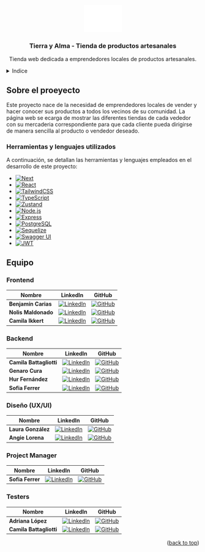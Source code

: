 <a id="readme-top"></a>

<br />
<div align="center">
    <img src="\frontend\public\Logo_Horizontal_Blanco@3x.png" alt="Logo" width="100" height="70">

  <h3 align="center">Tierra y Alma - Tienda de productos artesanales</h3>

  <p align="center">
    Tienda web dedicada a emprendedores locales de productos artesanales.
  </p>
</div>



<!-- INDICE -->
<details>
  <summary>Indice</summary>
  <ol>
    <li><a href="#about-the-project">Sobre el proyecto</a></li>
    <li><a href="#built-with">Herramientas y lenguajes utilizados</a></li>
    <li><a href="#contributing">Equipo</a></li>
  </ol>
</details>



<!-- ABOUT THE PROJECT -->
## Sobre el proeyecto

Este proyecto nace de la necesidad de emprendedores locales de vender y hacer conocer sus productos a todos los vecinos de su comunidad. 
La página web se ecarga de mostrar las diferentes tiendas de cada vededor con su mercaderia correspondiente para que cada cliente pueda dirigirse de manera sencilla al producto o vendedor deseado.


### Herramientas y lenguajes utilizados

A continuación, se detallan las herramientas y lenguajes empleados en el desarrollo de este proyecto:

* [![Next][Next.js]][Next-url]
* [![React][React.js]][React-url]
* [![TailwindCSS][TailwindCSS.com]][TailwindCSS-url]
* [![TypeScript][TypeScript.com]][TypeScript-url]
* [![Zustand][Zustand.js]][Zustand-url]
* [![Node.js][Node.js]][Node-url]
* [![Express][Express.js]][Express-url]
* [![PostgreSQL][PostgreSQL.com]][PostgreSQL-url]
* [![Sequelize][Sequelize.com]][Sequelize-url]
* [![Swagger UI][SwaggerUI.com]][SwaggerUI-url]
* [![JWT][JWT.io]][JWT-url]


<!-- EQUIPO -->
## Equipo

### Frontend
| Nombre               | LinkedIn                                                                                  | GitHub                                                                     |
|----------------------|-------------------------------------------------------------------------------------------|---------------------------------------------------------------------------|
| **Benjamín Carias**  | [![LinkedIn](https://img.shields.io/badge/-LinkedIn-0077B5?logo=linkedin&logoColor=white)](https://www.linkedin.com/in/perfil1) | [![GitHub](https://img.shields.io/badge/-GitHub-333?logo=github&logoColor=white)](https://github.com/perfil1) |
| **Nolis Maldonado**  | [![LinkedIn](https://img.shields.io/badge/-LinkedIn-0077B5?logo=linkedin&logoColor=white)](https://www.linkedin.com/in/perfil2) | [![GitHub](https://img.shields.io/badge/-GitHub-333?logo=github&logoColor=white)](https://github.com/perfil2) |
| **Camila Ikkert**    | [![LinkedIn](https://img.shields.io/badge/-LinkedIn-0077B5?logo=linkedin&logoColor=white)](https://www.linkedin.com/in/camila-milena-ikkert/) | [![GitHub](https://img.shields.io/badge/-GitHub-333?logo=github&logoColor=white)](https://github.com/CamilaMilenaIkkert) |

### Backend
| Nombre                 | LinkedIn                                                                                  | GitHub                                                                     |
|------------------------|-------------------------------------------------------------------------------------------|---------------------------------------------------------------------------|
| **Camila Battagliotti**| [![LinkedIn](https://img.shields.io/badge/-LinkedIn-0077B5?logo=linkedin&logoColor=white)](http://www.linkedin.com/in/camila-battagliotti) | [![GitHub](https://img.shields.io/badge/-GitHub-333?logo=github&logoColor=white)](http://github.com/CamilaBattagliotti) |
| **Genaro Cura**        | [![LinkedIn](https://img.shields.io/badge/-LinkedIn-0077B5?logo=linkedin&logoColor=white)](https://www.linkedin.com/in/perfil4) | [![GitHub](https://img.shields.io/badge/-GitHub-333?logo=github&logoColor=white)](https://github.com/perfil4) |
| **Hur Fernández**      | [![LinkedIn](https://img.shields.io/badge/-LinkedIn-0077B5?logo=linkedin&logoColor=white)](https://www.linkedin.com/in/perfil4) | [![GitHub](https://img.shields.io/badge/-GitHub-333?logo=github&logoColor=white)](https://github.com/perfil4) |
| **Sofia Ferrer**       | [![LinkedIn](https://img.shields.io/badge/-LinkedIn-0077B5?logo=linkedin&logoColor=white)](https://www.linkedin.com/in/ferrer-sofia/) | [![GitHub](https://img.shields.io/badge/-GitHub-333?logo=github&logoColor=white)](https://github.com/Sofiferrer) |

### Diseño (UX/UI)
| Nombre                | LinkedIn                                                                                  | GitHub                                                                     |
|-----------------------|-------------------------------------------------------------------------------------------|---------------------------------------------------------------------------|
| **Laura González**    | [![LinkedIn](https://img.shields.io/badge/-LinkedIn-0077B5?logo=linkedin&logoColor=white)](https://www.linkedin.com/in/lagonzalezdev) | [![GitHub](https://img.shields.io/badge/-GitHub-333?logo=github&logoColor=white)](https://github.com/lagonzalezdev) |
| **Angie Lorena**      | [![LinkedIn](https://img.shields.io/badge/-LinkedIn-0077B5?logo=linkedin&logoColor=white)](http://www.linkedin.com/in/angie-lorena-s%C3%A1nchez-l%C3%B3pez) | [![GitHub](https://img.shields.io/badge/-GitHub-333?logo=github&logoColor=white)](https://github.com/AngieSanchez09) |

### Project Manager
| Nombre           | LinkedIn                                                                                  | GitHub                                                                     |
|------------------|-------------------------------------------------------------------------------------------|---------------------------------------------------------------------------|
| **Sofia Ferrer**       | [![LinkedIn](https://img.shields.io/badge/-LinkedIn-0077B5?logo=linkedin&logoColor=white)](https://www.linkedin.com/in/ferrer-sofia/) | [![GitHub](https://img.shields.io/badge/-GitHub-333?logo=github&logoColor=white)](https://github.com/Sofiferrer) |

### Testers
| Nombre                 | LinkedIn                                                                                  | GitHub                                                                     |
|------------------------|-------------------------------------------------------------------------------------------|---------------------------------------------------------------------------|
| **Adriana López**      | [![LinkedIn](https://img.shields.io/badge/-LinkedIn-0077B5?logo=linkedin&logoColor=white)](https://www.linkedin.com/in/adrianalopezdemora/) | [![GitHub](https://img.shields.io/badge/-GitHub-333?logo=github&logoColor=white)](https://github.com/adrianalopezdemora) |
| **Camila Battagliotti**| [![LinkedIn](https://img.shields.io/badge/-LinkedIn-0077B5?logo=linkedin&logoColor=white)](http://www.linkedin.com/in/camila-battagliotti) | [![GitHub](https://img.shields.io/badge/-GitHub-333?logo=github&logoColor=white)](http://github.com/CamilaBattagliotti) |



<p align="right">(<a href="#readme-top">back to top</a>)</p>



<!-- LINKS E IMÁGENES -->
[Next.js]: https://img.shields.io/badge/next.js-000000?style=for-the-badge&logo=nextdotjs&logoColor=white
[Next-url]: https://nextjs.org/
[React.js]: https://img.shields.io/badge/React-20232A?style=for-the-badge&logo=react&logoColor=61DAFB
[React-url]: https://reactjs.org/
[TailwindCSS.com]: https://img.shields.io/badge/TailwindCSS-38B2AC?style=for-the-badge&logo=tailwind-css&logoColor=white]
[TailwindCSS-url]: https://tailwindcss.com
[TypeScript.com]: https://img.shields.io/badge/TypeScript-007ACC?style=for-the-badge&logo=typescript&logoColor=white
[TypeScript-url]: https://www.typescriptlang.org/
[Zustand.js]: https://img.shields.io/badge/Zustand-3178C6?style=for-the-badge&logo=zustand&logoColor=white
[Zustand-url]: https://zustand-demo.pmnd.rs/
[Node.js]: https://img.shields.io/badge/Node.js-339933?style=for-the-badge&logo=node-dot-js&logoColor=white
[Node-url]: https://nodejs.org/
[Express.js]: https://img.shields.io/badge/Express.js-404D59?style=for-the-badge
[Express-url]: https://expressjs.com/
[PostgreSQL.com]: https://img.shields.io/badge/PostgreSQL-4169E1?style=for-the-badge&logo=postgresql&logoColor=white
[PostgreSQL-url]: https://www.postgresql.org/
[Sequelize.com]: https://img.shields.io/badge/Sequelize-52B0E7?style=for-the-badge&logo=sequelize&logoColor=white
[Sequelize-url]: https://sequelize.org/
[SwaggerUI.com]: https://img.shields.io/badge/Swagger_UI-85EA2D?style=for-the-badge&logo=swagger&logoColor=black
[SwaggerUI-url]: https://swagger.io/tools/swagger-ui/
[JWT.io]: https://img.shields.io/badge/JWT-000000?style=for-the-badge&logo=jsonwebtokens&logoColor=white
[JWT-url]: https://jwt.io/


